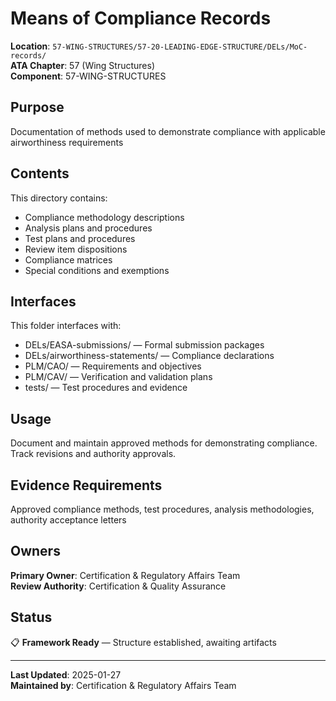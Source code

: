 # Means of Compliance Records

**Location**: `57-WING-STRUCTURES/57-20-LEADING-EDGE-STRUCTURE/DELs/MoC-records/`  
**ATA Chapter**: 57 (Wing Structures)  
**Component**: 57-WING-STRUCTURES

## Purpose

Documentation of methods used to demonstrate compliance with applicable airworthiness requirements

## Contents

This directory contains:

- Compliance methodology descriptions
- Analysis plans and procedures
- Test plans and procedures
- Review item dispositions
- Compliance matrices
- Special conditions and exemptions

## Interfaces

This folder interfaces with:

- DELs/EASA-submissions/ — Formal submission packages
- DELs/airworthiness-statements/ — Compliance declarations
- PLM/CAO/ — Requirements and objectives
- PLM/CAV/ — Verification and validation plans
- tests/ — Test procedures and evidence

## Usage

Document and maintain approved methods for demonstrating compliance. Track revisions and authority approvals.

## Evidence Requirements

Approved compliance methods, test procedures, analysis methodologies, authority acceptance letters

## Owners

**Primary Owner**: Certification & Regulatory Affairs Team  
**Review Authority**: Certification & Quality Assurance

## Status

📋 **Framework Ready** — Structure established, awaiting artifacts

---

**Last Updated**: 2025-01-27  
**Maintained by**: Certification & Regulatory Affairs Team
